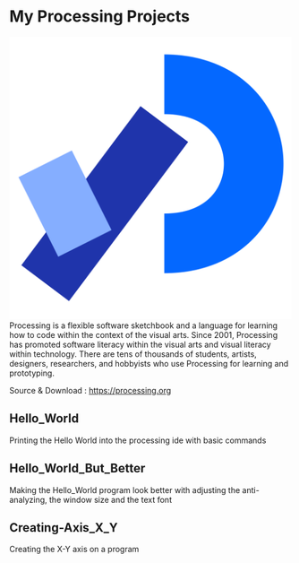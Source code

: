 # My Processing Projects

![](https://raw.githubusercontent.com/AlexandrosPanag/My_Processing_Projects/main/Processing%20logo.png)
Processing is a flexible software sketchbook and a language for learning how to code within the context of the visual arts. Since 2001, Processing has promoted software literacy within the visual arts and visual literacy within technology. There are tens of thousands of students, artists, designers, researchers, and hobbyists who use Processing for learning and prototyping.


Source & Download : https://processing.org


Hello_World
-----

Printing the Hello World into the processing ide with basic commands


Hello_World_But_Better
-----

Making the Hello_World program look better with adjusting the anti-analyzing, the window size and the text font


Creating-Axis_X_Y
-----

Creating the X-Y axis on a program
